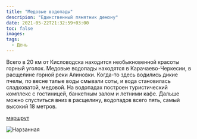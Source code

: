 ```yaml
---
title: "Медовые водопады"
descripion: "Единственный пямятник демону"
date: 2021-05-22T21:32:59+03:00
toc: false
images:
tags:
  - День
---
```


Всего в 20 км от Кисловодска находится необыкновенной красоты горный уголок. Медовые водопады находятся в Карачаево-Черкесии, в расщелине горной реки Алиновки. Когда-то здесь водились дикие пчелы, по весне талые воды смывали соты, и вода становилась сладковатой, медовой. На водопадах построен туристический комплекс с гостиницей, банкетным залом и летними кафе. Дальше можно спуститься вниз в расщелину, водопадов всего пять, самый высокий 18 метров.


[маршрут](https://goo.gl/maps/JN8wLbHjDgT6SJQh6)

![Нарзанная](/img/medovye-vodopady-700x467.jpg)
